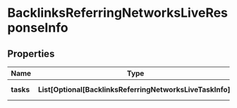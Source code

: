 # BacklinksReferringNetworksLiveResponseInfo


## Properties

| Name | Type | Description | Notes |
|------------ | ------------- | ------------- | -------------|
**tasks** | **List[Optional[BacklinksReferringNetworksLiveTaskInfo]]** | array of tasks |[optional]|